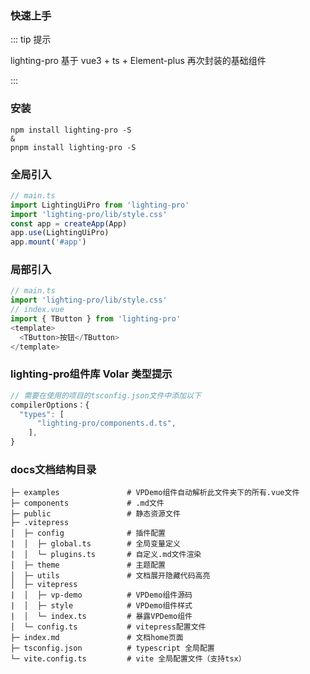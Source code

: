 ### 快速上手

::: tip 提示

lighting-pro 基于 vue3 + ts + Element-plus 再次封装的基础组件

:::

### 安装

```bash:no-line-numbers
npm install lighting-pro -S
&
pnpm install lighting-pro -S
```



### 全局引入
```js
// main.ts 
import LightingUiPro from 'lighting-pro'
import 'lighting-pro/lib/style.css'
const app = createApp(App)
app.use(LightingUiPro)
app.mount('#app')
```
### 局部引入
```js
// main.ts
import 'lighting-pro/lib/style.css'
// index.vue
import { TButton } from 'lighting-pro'
<template>
  <TButton>按钮</TButton>
</template>

```


### lighting-pro组件库 Volar 类型提示

```js
// 需要在使用的项目的tsconfig.json文件中添加以下
compilerOptions：{
  "types": [
      "lighting-pro/components.d.ts",
    ],
}

```
### docs文档结构目录
```
├─ examples               # VPDemo组件自动解析此文件夹下的所有.vue文件
├─ components             # .md文件
├─ public                 # 静态资源文件
├─ .vitepress
│  ├─ config              # 插件配置
|  │  ├─ global.ts        # 全局变量定义
|  │  └─ plugins.ts       # 自定义.md文件渲染
│  ├─ theme               # 主题配置
│  ├─ utils               # 文档展开隐藏代码高亮
│  ├─ vitepress
|  │  ├─ vp-demo          # VPDemo组件源码
|  │  ├─ style            # VPDemo组件样式
|  │  └─ index.ts         # 暴露VPDemo组件
│  └─ config.ts           # vitepress配置文件
├─ index.md               # 文档home页面
├─ tsconfig.json          # typescript 全局配置
└─ vite.config.ts         # vite 全局配置文件（支持tsx）
```

